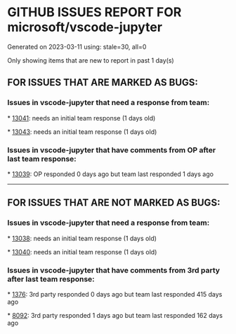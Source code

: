 
# GITHUB ISSUES REPORT FOR microsoft/vscode-jupyter


Generated on 2023-03-11 using: stale=30, all=0


Only showing items that are new to report in past 1 day(s)


## FOR ISSUES THAT ARE MARKED AS BUGS:


### Issues in vscode-jupyter that need a response from team:


\* [13041](https://github.com/microsoft/vscode-jupyter/issues/13041 "Saving Matplotlib figures dialogue, filename does not match preselected filetype."): needs an initial team response (1 days old)

\* [13043](https://github.com/microsoft/vscode-jupyter/issues/13043 "No autocompletions for R packages with IRkernel"): needs an initial team response (1 days old)

### Issues in vscode-jupyter that have comments from OP after last team response:


\* [13039](https://github.com/microsoft/vscode-jupyter/issues/13039 "Calls to `input()` should flush stdout when executing cells"): OP responded 0 days ago but team last responded 1 days ago

---

## FOR ISSUES THAT ARE NOT MARKED AS BUGS:


### Issues in vscode-jupyter that need a response from team:


\* [13038](https://github.com/microsoft/vscode-jupyter/issues/13038 "Auto-save Python Jupyter notebook and restore from temporary autosave"): needs an initial team response (1 days old)

\* [13040](https://github.com/microsoft/vscode-jupyter/issues/13040 "Linting within Jupyter ipython Notebooks"): needs an initial team response (1 days old)

### Issues in vscode-jupyter that have comments from 3rd party after last team response:


\* [1376](https://github.com/microsoft/vscode-jupyter/issues/1376 "Export as markdown option for .ipynb files (Jupyter notebooks)"): 3rd party responded 0 days ago but team last responded 415 days ago

\* [8092](https://github.com/microsoft/vscode-jupyter/issues/8092 "How to make the interactive window positioned below the current group instead of to the right?"): 3rd party responded 1 days ago but team last responded 162 days ago
